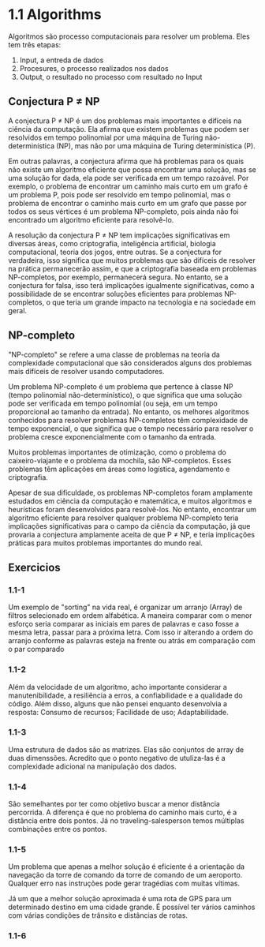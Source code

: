 # 1.1 Algorithms
Algoritmos são processo computacionais para resolver um problema. Eles tem três etapas: 
1. Input, a entreda de dados
2. Procesures, o processo realizados nos dados
3. Output, o resultado no processo com resultado no Input

## Conjectura P ≠ NP
A conjectura P ≠ NP é um dos problemas mais importantes e difíceis na ciência da computação. Ela afirma que existem problemas que podem ser resolvidos em tempo polinomial por uma máquina de Turing não-determinística (NP), mas não por uma máquina de Turing determinística (P).

Em outras palavras, a conjectura afirma que há problemas para os quais não existe um algoritmo eficiente que possa encontrar uma solução, mas se uma solução for dada, ela pode ser verificada em um tempo razoável. Por exemplo, o problema de encontrar um caminho mais curto em um grafo é um problema P, pois pode ser resolvido em tempo polinomial, mas o problema de encontrar o caminho mais curto em um grafo que passe por todos os seus vértices é um problema NP-completo, pois ainda não foi encontrado um algoritmo eficiente para resolvê-lo.

A resolução da conjectura P ≠ NP tem implicações significativas em diversas áreas, como criptografia, inteligência artificial, biologia computacional, teoria dos jogos, entre outras. Se a conjectura for verdadeira, isso significa que muitos problemas que são difíceis de resolver na prática permanecerão assim, e que a criptografia baseada em problemas NP-completos, por exemplo, permanecerá segura. No entanto, se a conjectura for falsa, isso terá implicações igualmente significativas, como a possibilidade de se encontrar soluções eficientes para problemas NP-completos, o que teria um grande impacto na tecnologia e na sociedade em geral.

## NP-completo
"NP-completo" se refere a uma classe de problemas na teoria da complexidade computacional que são considerados alguns dos problemas mais difíceis de resolver usando computadores.

Um problema NP-completo é um problema que pertence à classe NP (tempo polinomial não-determinístico), o que significa que uma solução pode ser verificada em tempo polinomial (ou seja, em um tempo proporcional ao tamanho da entrada). No entanto, os melhores algoritmos conhecidos para resolver problemas NP-completos têm complexidade de tempo exponencial, o que significa que o tempo necessário para resolver o problema cresce exponencialmente com o tamanho da entrada.

Muitos problemas importantes de otimização, como o problema do caixeiro-viajante e o problema da mochila, são NP-completos. Esses problemas têm aplicações em áreas como logística, agendamento e criptografia.

Apesar de sua dificuldade, os problemas NP-completos foram amplamente estudados em ciência da computação e matemática, e muitos algoritmos e heurísticas foram desenvolvidos para resolvê-los. No entanto, encontrar um algoritmo eficiente para resolver qualquer problema NP-completo teria implicações significativas para o campo da ciência da computação, já que provaria a conjectura amplamente aceita de que P ≠ NP, e teria implicações práticas para muitos problemas importantes do mundo real.

## Exercicios
### 1.1-1
Um exemplo de "sorting" na vida real, é organizar um arranjo (Array) de filtros selecionado em ordem alfabética. A maneira comparar com o menor esforço seria comparar as iniciais em pares de palavras e caso fosse a mesma letra, passar para a próxima letra. Com isso ir alterando a ordem do arranjo conforme as palavras esteja na frente ou atrás em comparação com o par comparado

### 1.1-2
Além da velocidade de um algoritmo, acho importante considerar a manutenibilidade, a resiliência a erros, a confiabilidade e a qualidade do código. Além disso, alguns que não pensei enquanto desenvolvia a resposta: Consumo de recursos; Facilidade de uso; Adaptabilidade.

### 1.1-3
Uma estrutura de dados são as matrizes. Elas são conjuntos de array de duas dimenssões. Acredito que o ponto negativo de utuliza-las é a complexidade adicional na manipulação dos dados.

### 1.1-4
São semelhantes por ter como objetivo buscar a menor distância percorrida. A diferença é que no problema do caminho mais curto, é a distância entre dois pontos. Já no traveling-salesperson temos múltiplas combinações entre os pontos.

### 1.1-5
Um problema que apenas a melhor solução é eficiente é a orientação da navegação da torre de comando da torre de comando de um aeroporto. Qualquer erro nas instruções pode gerar tragédias com muitas vítimas. 

Já um que a melhor solução aproximada é uma rota de GPS para um determinado destino em uma cidade grande. É possível ter vários caminhos com várias condições de trânsito e distâncias de rotas.

### 1.1-6


